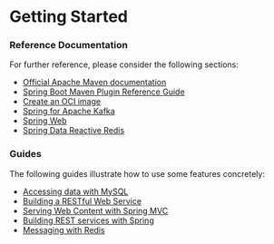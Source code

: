 # Getting Started

### Reference Documentation
For further reference, please consider the following sections:

* [Official Apache Maven documentation](https://maven.apache.org/guides/index.html)
* [Spring Boot Maven Plugin Reference Guide](https://docs.spring.io/spring-boot/docs/2.5.2/maven-plugin/reference/html/)
* [Create an OCI image](https://docs.spring.io/spring-boot/docs/2.5.2/maven-plugin/reference/html/#build-image)
* [Spring for Apache Kafka](https://docs.spring.io/spring-boot/docs/2.5.2/reference/htmlsingle/#boot-features-kafka)
* [Spring Web](https://docs.spring.io/spring-boot/docs/2.5.2/reference/htmlsingle/#boot-features-developing-web-applications)
* [Spring Data Reactive Redis](https://docs.spring.io/spring-boot/docs/2.5.2/reference/htmlsingle/#boot-features-redis)

### Guides
The following guides illustrate how to use some features concretely:

* [Accessing data with MySQL](https://spring.io/guides/gs/accessing-data-mysql/)
* [Building a RESTful Web Service](https://spring.io/guides/gs/rest-service/)
* [Serving Web Content with Spring MVC](https://spring.io/guides/gs/serving-web-content/)
* [Building REST services with Spring](https://spring.io/guides/tutorials/bookmarks/)
* [Messaging with Redis](https://spring.io/guides/gs/messaging-redis/)

